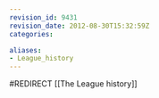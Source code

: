 ```yaml
---
revision_id: 9431
revision_date: 2012-08-30T15:32:59Z
categories:

aliases:
- League_history
---
```


#REDIRECT [[The League history]]